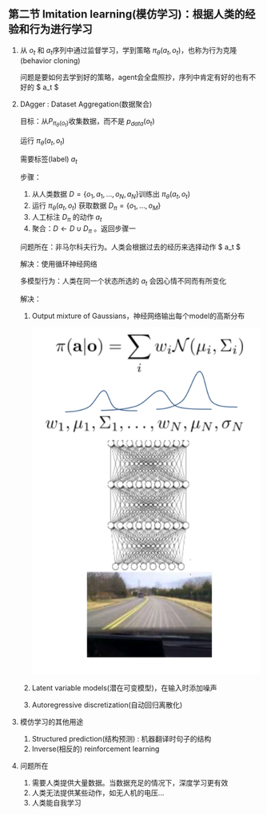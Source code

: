 ## 第二节 Imitation learning(模仿学习)：根据人类的经验和行为进行学习

1. 从 $o_t​$ 和 $a_t​$ 序列中通过监督学习，学到策略 $\pi_\theta(a_t,o_t)​$ ，也称为行为克隆(behavior cloning)

   问题是要如何去学到好的策略，agent会全盘照抄，序列中肯定有好的也有不好的 $ a_t $

2. DAgger : Dataset Aggregation(数据聚合)

   目标：从$P_{\pi_\theta(o_t)}​$ 收集数据，而不是 $p_{data}(o_t)​$ 

   运行 $\pi_\theta(a_t,o_t)​$

   需要标签(label) $a_t​$

   步骤：

   1. 从人类数据 $D=\{o_1,a_1,\dots,o_N,a_N\}​$ 训练出 $\pi_\theta(a_t,o_t)​$
   2. 运行 $\pi_\theta(a_t,o_t)$ 获取数据 $D_\pi=\{o_1,\dots,o_M\}$
   3. 人工标注 $D_\pi$ 的动作 $a_t$
   4. 聚合：$D \leftarrow D \cup D_\pi$ 。返回步骤一

   问题所在：非马尔科夫行为。人类会根据过去的经历来选择动作 $ a_t $

   解决：使用循环神经网络

   多模型行为：人类在同一个状态所选的 $a_t$ 会因心情不同而有所变化 

   解决：

   1. Output mixture of Gaussians，神经网络输出每个model的高斯分布

      <img src="../assets/mixture_of_gaussians.png">

   2. Latent variable models(潜在可变模型)，在输入时添加噪声
   3. Autoregressive discretization(自动回归离散化)

3. 模仿学习的其他用途
   1. Structured prediction(结构预测) : 机器翻译时句子的结构
   2. Inverse(相反的) reinforcement learning
4. 问题所在
   1. 需要人类提供大量数据。当数据充足的情况下，深度学习更有效
   2. 人类无法提供某些动作，如无人机的电压...
   3. 人类能自我学习